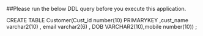 ##Please run the below DDL query before you execute this application.  

CREATE TABLE Customer(Cust_id number(10) PRIMARYKEY ,cust_name  varchar2(10)  , email varchar2(6) , DOB VARCHAR2(10),mobile number(10)) ;

